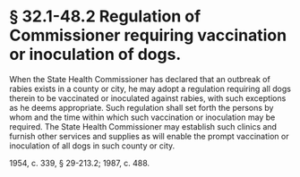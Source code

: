 # § 32.1-48.2 Regulation of Commissioner requiring vaccination or inoculation of dogs.

<p>When the State Health Commissioner has declared that an outbreak of rabies exists in a county or city, he may adopt a regulation requiring all dogs therein to be vaccinated or inoculated against rabies, with such exceptions as he deems appropriate. Such regulation shall set forth the persons by whom and the time within which such vaccination or inoculation may be required. The State Health Commissioner may establish such clinics and furnish other services and supplies as will enable the prompt vaccination or inoculation of all dogs in such county or city.</p><p>1954, c. 339, § 29-213.2; 1987, c. 488.</p>